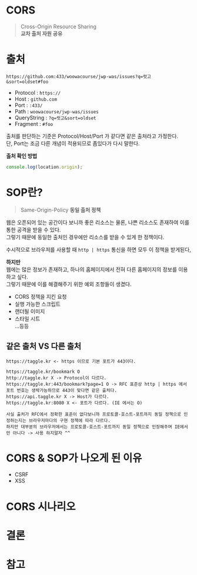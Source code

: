 # CORS
> Cross-Origin Resource Sharing   
> **교차 출처 자원 공유**      
          
# 출처    
`https://github.com:433/woowacourse/jwp-was/issues?q=럿고&sort=oldset#foo`
   
* Protocol : `https://`
* Host : `github.com`
* Port : `:433/`
* Path : `woowacourse/jwp-was/issues`
* QueryString : `?q=럿고&sort=oldset` 
* Fragment : `#foo`
    
출처를 판단하는 기준은 Protocol/Host/Port 가 같다면 같은 출처라고 가정한다.   
단, Port는 조금 다른 개념이 적용되므로 좀있다가 다시 말한다.   
   
**출처 확인 방법**
```javascript
console.log(location.origin);
```
   
# SOP란? 
> Same-Origin-Policy
> **동일 출처 정책**  
   
웹은 오픈되어 있는 공간이다 보니까 좋은 리소스는 물론, 나쁜 리소스도 존재하여 이를 통한 공격을 받을 수 있다.  
그렇기 때문에 동일한 출처인 경우에만 리소스를 받을 수 있게 한 정책이다.    
   
수시적으로 브라우저를 사용할 때 `http | https` 통신을 하면 모두 이 정책을 받게된다,   

**하지만**   
웹에는 많은 정보가 존재하고, 하나의 홈페이지에서 전혀 다른 홈페이지의 정보를 이용하고 싶다.   
그렇기 때문에 이를 해결해주기 위한 예외 조항들이 생겼다.   

* CORS 정책을 지킨 요청   
* 실행 가능한 스크립트   
* 랜더될 이미지    
* 스타일 시트     
...등등     
     
## 같은 출처 VS 다른 출처   
```
https://taggle.kr <- https 이므로 기본 포트가 443이다.  

https://taggle.kr/bookmark O  
http://taggle.kr X -> Protocol이 다르다.       
https://taggle.kr:443/bookmark?page=1 O -> RFC 표준상 http | https 에서 포트 번호는 생략가능하므로 443이 맞다면 같은 출처다.     
https://api.taggle.kr X -> Host가 다르다.      
https://taggle.kr:8080 X <- 포트가 다르다. (IE 에서는 O)     
    
사실 출처가 RFC에서 정확한 표준이 없다보니까 프로토콜-호스트-포트까지 동일 정책으로 인정하는지는 브라우저마다의 구현 정책에 따라 다르다.  
하지만 대부분의 브라우저에서는 프로토콜-호스트-포트까지 동일 정책으로 인정해주며 IE에서만 아니다 -> 사용 하지말자 ^^  
```
     
# CORS & SOP가 나오게 된 이유  
* CSRF    
* XSS     

# CORS 시나리오  
# 결론 
# 참고 
